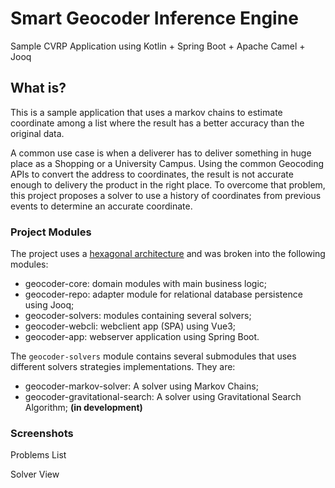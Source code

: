 # Smart Geocoder Inference Engine

Sample CVRP Application using Kotlin + Spring Boot + Apache Camel + Jooq

## What is?

This is a sample application that uses a markov chains to estimate coordinate among a list where the result has a better accuracy than the original data.

A common use case is when a deliverer has to deliver something in huge place as a Shopping or a University Campus. Using the common Geocoding APIs to convert the address to coordinates, the result is not accurate enough to delivery the product in the right place. To overcome that problem, this project proposes a solver to use a history of coordinates from previous events to determine an accurate coordinate.

### Project Modules

The project uses a [hexagonal architecture](https://jmgarridopaz.github.io/content/articles.html) and was broken into the following modules:

* geocoder-core: domain modules with main business logic;
* geocoder-repo: adapter module for relational database persistence using Jooq;
* geocoder-solvers: modules containing several solvers;
* geocoder-webcli: webclient app (SPA) using Vue3;
* geocoder-app: webserver application using Spring Boot.

The `geocoder-solvers` module contains several submodules that uses different solvers strategies implementations. They are:

* geocoder-markov-solver: A solver using Markov Chains;
* geocoder-gravitational-search: A solver using Gravitational Search Algorithm; **(in development)**

### Screenshots

Problems List

Solver View
